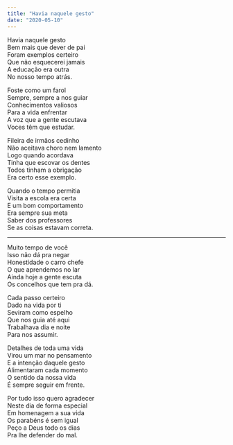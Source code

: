```yaml
---
title: "Havia naquele gesto"
date: "2020-05-10"
---
```


Havia naquele gesto  
Bem mais que dever de pai  
Foram exemplos  certeiro  
Que não esquecerei jamais  
A educação era outra  
No nosso tempo atrás.  

Foste como um farol  
Sempre, sempre a nos guiar  
Conhecimentos valiosos  
Para a vida enfrentar  
A voz que a gente escutava  
Voces têm que estudar.  

Fileira de irmãos cedinho  
Não aceitava choro nem lamento  
Logo quando acordava  
Tinha que escovar os dentes  
Todos tinham a obrigação  
Era certo esse exemplo.  

Quando o tempo permitia  
Visita a escola era certa  
E um bom comportamento  
Era sempre sua meta  
Saber dos professores  
Se as coisas estavam correta.  

---

Muito tempo de você  
Isso não dá pra negar  
Honestidade o carro chefe  
O que aprendemos no lar  
Ainda hoje a gente escuta  
Os concelhos que tem pra dá.  

Cada passo certeiro  
Dado na vida por ti  
Seviram como espelho  
Que nos guia até aqui  
Trabalhava dia e noite  
Para nos assumir.  

Detalhes de toda uma vida  
Virou um mar no pensamento  
E a intenção daquele gesto  
Alimentaram cada momento  
O sentido da nossa vida  
É sempre seguir em frente.  

Por tudo isso quero agradecer  
Neste dia de forma especial  
Em homenagem a sua vida  
Os parabéns é sem igual  
Peço a Deus todo os dias  
Pra lhe defender do mal.  
